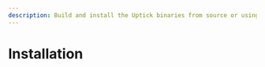 ```yaml
---
description: Build and install the Uptick binaries from source or using Docker.
---
```


# Installation

